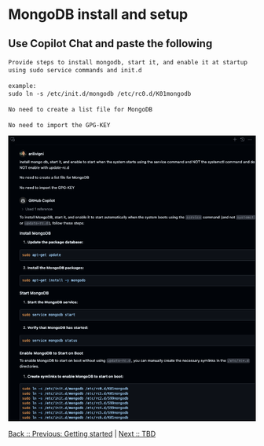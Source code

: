 # MongoDB install and setup

## Use Copilot Chat and paste the following

```text
Provide steps to install mongodb, start it, and enable it at startup using sudo service commands and init.d

example:
sudo ln -s /etc/init.d/mongodb /etc/rc0.d/K01mongodb

No need to create a list file for MongoDB

No need to import the GPG-KEY
```

![mongodb install setup](./4_1_mongodbSetup.png)

[Back :: Previous: Getting started](../3_GettingStarted) | [Next :: TBD](../5_PythonVenv)
